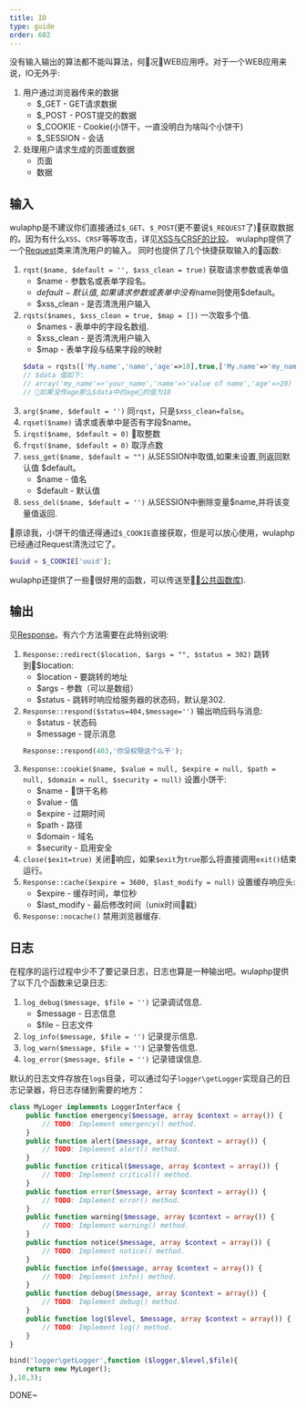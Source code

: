```yaml
---
title: IO
type: guide
order: 602
---
```


没有输入输出的算法都不能叫算法，何况WEB应用呼。对于一个WEB应用来说，IO无外乎:

1. 用户通过浏览器传来的数据
    * $_GET - GET请求数据
    * $_POST - POST提交的数据
    * $_COOKIE - Cookie(小饼干，一直没明白为啥叫个小饼干)
    * $_SESSION - 会话
2. 处理用户请求生成的页面或数据
    * 页面
    * 数据

## 输入

wulaphp是不建议你们直接通过`$_GET`、`$_POST`(更不要说`$_REQUEST`了)获取数据的。因为有什么`XSS`、`CRSF`等等攻击，详见[XSS与CRSF的比较](https://security.stackexchange.com/questions/138987/difference-between-xss-and-csrf)。
wulaphp提供了一个[Request](https://github.com/ninggf/wulaphp/blob/v2.0/wulaphp/io/Request.php)类来清洗用户的输入。
同时也提供了几个快捷获取输入的函数:

1. `rqst($name, $default = '', $xss_clean = true)` 获取请求参数或表单值
    * $name - 参数名或表单字段名。
    * $default - 默认值,如果请求参数或表单中没有$name则使用$default。
    * $xss_clean - 是否清洗用户输入
2. `rqsts($names, $xss_clean = true, $map = [])` 一次取多个值.
    * $names -  表单中的字段名数组.
    * $xss_clean - 是否清洗用户输入
    * $map - 表单字段与结果字段的映射
    ```php
    $data = rqsts(['My.name','name','age'=>18],true,['My.name'=>'my_name']);
    // $data 值如下:
    // array('my_name'=>'your_name','name'=>'value of name','age'=>20)
    // 如果没传age那么$data中的age的值为18
    ```
3. `arg($name, $default = '')` 同`rqst`，只是`$xss_clean=false`。
4. `rqset($name)` 请求或表单中是否有字段$name。
5. `irqst($name, $default = 0)` 取整数
6. `frqst($name, $default = 0)` 取浮点数
7. `sess_get($name, $default = "")` 从SESSION中取值,如果未设置,则返回默认值 $default。
    * $name - 值名
    * $default - 默认值
8. `sess_del($name, $default = '')` 从SESSION中删除变量$name,并将该变量值返回.

原谅我，小饼干的值还得通过`$_COOKIE`直接获取，但是可以放心使用，wulaphp已经通过Request清洗过它了。

```php
$uuid = $_COOKIE['uuid'];
```

wulaphp还提供了一些很好用的函数，可以传送至[公共函数库](common.html)).

## 输出

见[Response](https://github.com/ninggf/wulaphp/blob/v2.0/wulaphp/io/Response.php)。有六个方法需要在此特别说明:

1. `Response::redirect($location, $args = "", $status = 302)` 跳转到$location:
    * $location - 要跳转的地址
    * $args - 参数（可以是数组）
    * $status - 跳转时响应给服务器的状态码，默认是302.
2. `Response::respond($status=404,$message='')` 输出响应码与消息:
    * $status - 状态码
    * $message - 提示消息
    ```php
    Response::respond(403,'你没权限这个么干');
    ```
3. `Response::cookie($name, $value = null, $expire = null, $path = null, $domain = null, $security = null)` 设置小饼干:
    * $name - 饼干名称
    * $value - 值
    * $expire - 过期时间
    * $path - 路径
    * $domain - 域名
    * $security - 启用安全
4. `close($exit=true)` 关闭响应，如果`$exit`为`true`那么将直接调用`exit()`结束运行。
5. `Response::cache($expire = 3600, $last_modify = null)` 设置缓存响应头:
    * $expire - 缓存时间，单位秒
    * $last_modify - 最后修改时间（unix时间戳）
6. `Response::nocache()` 禁用浏览器缓存.

## 日志

在程序的运行过程中少不了要记录日志，日志也算是一种输出吧。wulaphp提供了以下几个函数来记录日志:

1. `log_debug($message, $file = '')` 记录调试信息.
    * $message - 日志信息
    * $file - 日志文件
2. `log_info($message, $file = '')` 记录提示信息.
3. `log_warn($message, $file = '')` 记录警告信息.
4. `log_error($message, $file = '')` 记录错误信息.

默认的日志文件存放在`logs`目录，可以通过勾子`logger\getLogger`实现自己的日志记录器，将日志存储到需要的地方：

```php
class MyLoger implements LoggerInterface {
    public function emergency($message, array $context = array()) {
        // TODO: Implement emergency() method.
    }
    public function alert($message, array $context = array()) {
        // TODO: Implement alert() method.
    }
    public function critical($message, array $context = array()) {
        // TODO: Implement critical() method.
    }
    public function error($message, array $context = array()) {
        // TODO: Implement error() method.
    }
    public function warning($message, array $context = array()) {
        // TODO: Implement warning() method.
    }
    public function notice($message, array $context = array()) {
        // TODO: Implement notice() method.
    }
    public function info($message, array $context = array()) {
        // TODO: Implement info() method.
    }
    public function debug($message, array $context = array()) {
        // TODO: Implement debug() method.
    }
    public function log($level, $message, array $context = array()) {
        // TODO: Implement log() method.
    }
}

bind('logger\getLogger',function ($logger,$level,$file){
    return new MyLoger();
},10,3);
```

DONE~